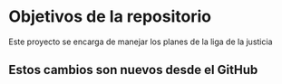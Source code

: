 # Objetivos de la repositorio

Este proyecto se encarga de manejar los planes de la liga de la justicia

## Estos cambios son nuevos desde el GitHub
